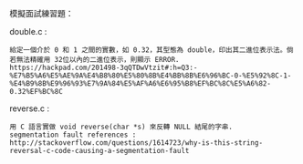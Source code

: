 模擬面試練習題：

double.c : 
	
	給定一個介於 0 和 1 之間的實數，如 0.32，其型態為 double，印出其二進位表示法。倘若無法精確用 32位以內的二進位表示，則顯示 ERROR.
	https://hackpad.com/201498-3qQTDwVtzit#:h=Q3:-%E7%B5%A6%E5%AE%9A%E4%B8%80%E5%80%8B%E4%BB%8B%E6%96%BC-0-%E5%92%8C-1-%E4%B9%8B%E9%96%93%E7%9A%84%E5%AF%A6%E6%95%B8%EF%BC%8C%E5%A6%82-0.32%EF%BC%8C

reverse.c : 
	
	用 C 語言實做 void reverse(char *s) 來反轉 NULL 結尾的字串. 
	segmentation fault references : http://stackoverflow.com/questions/1614723/why-is-this-string-reversal-c-code-causing-a-segmentation-fault
